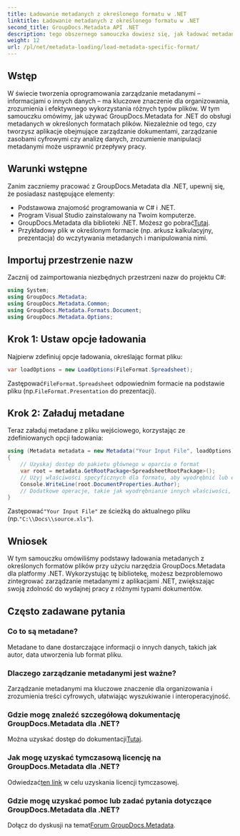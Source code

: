 ```yaml
---
title: Ładowanie metadanych z określonego formatu w .NET
linktitle: Ładowanie metadanych z określonego formatu w .NET
second_title: GroupDocs.Metadata API .NET
description: tego obszernego samouczka dowiesz się, jak ładować metadane z określonych formatów plików przy użyciu GroupDocs.Metadata dla platformy .NET.
weight: 12
url: /pl/net/metadata-loading/load-metadata-specific-format/
---
```

## Wstęp
W świecie tworzenia oprogramowania zarządzanie metadanymi – informacjami o innych danych – ma kluczowe znaczenie dla organizowania, zrozumienia i efektywnego wykorzystania różnych typów plików. W tym samouczku omówimy, jak używać GroupDocs.Metadata for .NET do obsługi metadanych w określonych formatach plików. Niezależnie od tego, czy tworzysz aplikacje obejmujące zarządzanie dokumentami, zarządzanie zasobami cyfrowymi czy analizę danych, zrozumienie manipulacji metadanymi może usprawnić przepływy pracy.
## Warunki wstępne
Zanim zaczniemy pracować z GroupDocs.Metadata dla .NET, upewnij się, że posiadasz następujące elementy:
- Podstawowa znajomość programowania w C# i .NET.
- Program Visual Studio zainstalowany na Twoim komputerze.
-  GroupDocs.Metadata dla biblioteki .NET. Możesz go pobrać[Tutaj](https://releases.groupdocs.com/metadata/net/).
- Przykładowy plik w określonym formacie (np. arkusz kalkulacyjny, prezentacja) do wczytywania metadanych i manipulowania nimi.

## Importuj przestrzenie nazw
Zacznij od zaimportowania niezbędnych przestrzeni nazw do projektu C#:
```csharp
using System;
using GroupDocs.Metadata;
using GroupDocs.Metadata.Common;
using GroupDocs.Metadata.Formats.Document;
using GroupDocs.Metadata.Options;
```

## Krok 1: Ustaw opcje ładowania
Najpierw zdefiniuj opcje ładowania, określając format pliku:
```csharp
var loadOptions = new LoadOptions(FileFormat.Spreadsheet);
```
 Zastępować`FileFormat.Spreadsheet` odpowiednim formacie na podstawie pliku (np.`FileFormat.Presentation` do prezentacji).
## Krok 2: Załaduj metadane
Teraz załaduj metadane z pliku wejściowego, korzystając ze zdefiniowanych opcji ładowania:
```csharp
using (Metadata metadata = new Metadata("Your Input File", loadOptions))
{
    // Uzyskaj dostęp do pakietu głównego w oparciu o format
    var root = metadata.GetRootPackage<SpreadsheetRootPackage>();
    // Użyj właściwości specyficznych dla formatu, aby wyodrębnić lub edytować metadane
    Console.WriteLine(root.DocumentProperties.Author);
    // Dodatkowe operacje, takie jak wyodrębnianie innych właściwości, edycja metadanych itp.
}
```
 Zastępować`"Your Input File"` ze ścieżką do aktualnego pliku (np.`"C:\\Docs\\source.xls"`).

## Wniosek
W tym samouczku omówiliśmy podstawy ładowania metadanych z określonych formatów plików przy użyciu narzędzia GroupDocs.Metadata dla platformy .NET. Wykorzystując tę bibliotekę, możesz bezproblemowo zintegrować zarządzanie metadanymi z aplikacjami .NET, zwiększając swoją zdolność do wydajnej pracy z różnymi typami dokumentów.

## Często zadawane pytania
### Co to są metadane?
Metadane to dane dostarczające informacji o innych danych, takich jak autor, data utworzenia lub format pliku.
### Dlaczego zarządzanie metadanymi jest ważne?
Zarządzanie metadanymi ma kluczowe znaczenie dla organizowania i zrozumienia treści cyfrowych, ułatwiając wyszukiwanie i interoperacyjność.
### Gdzie mogę znaleźć szczegółową dokumentację GroupDocs.Metadata dla .NET?
 Można uzyskać dostęp do dokumentacji[Tutaj](https://tutorials.groupdocs.com/metadata/net/).
### Jak mogę uzyskać tymczasową licencję na GroupDocs.Metadata dla .NET?
 Odwiedzać[ten link](https://purchase.groupdocs.com/temporary-license/) w celu uzyskania licencji tymczasowej.
### Gdzie mogę uzyskać pomoc lub zadać pytania dotyczące GroupDocs.Metadata dla .NET?
 Dołącz do dyskusji na temat[Forum GroupDocs.Metadata](https://forum.groupdocs.com/c/metadata/14).